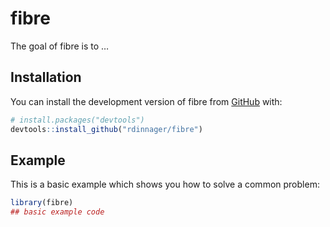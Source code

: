 
<!-- README.md is generated from README.Rmd. Please edit that file -->

# fibre

<!-- badges: start -->
<!-- badges: end -->

The goal of fibre is to …

## Installation

You can install the development version of fibre from
[GitHub](https://github.com/) with:

``` r
# install.packages("devtools")
devtools::install_github("rdinnager/fibre")
```

## Example

This is a basic example which shows you how to solve a common problem:

``` r
library(fibre)
## basic example code
```
